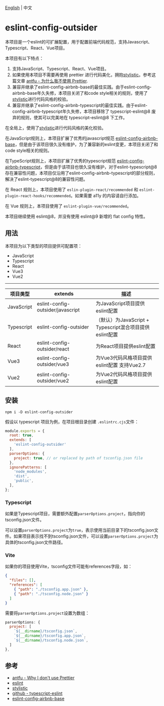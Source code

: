 [English](./README.md) | 中文

# eslint-config-outsider

本项目是一个eslint的可扩展配置，用于配置前端代码规范，支持Javascript、Typescript、React、Vue项目。

本项目有以下特点：
1. 支持JavaScript、Typescript、React、Vue项目。
2. 如果使用本项目不需要再使用 prettier 进行代码美化，拥抱[stylistic](https://eslint.style/)。参考这篇文章 [antfu - 为什么我不使用 Prettier](https://antfu.me/posts/why-not-prettier-zh).
3. 兼容并继承了eslint-config-airbnb-base的最佳实践。由于eslint-config-airbnb-base年久失修，本项目关闭了和code style相关的规则，使用了[stylistic](https://eslint.style/)进行代码风格的校验。
4. 兼容并继承了eslint-config-airbnb-typescript的最佳实践。由于eslint-config-airbnb-typescript年久失修，本项目移除了 typescript-eslint@8 废弃的规则，使其可以完美地在 typescript-eslint@8 下工作。

在全局上，使用了[stylistic](https://eslint.style/)进行代码风格的美化校验。

在JavaScript规则上，本项目扩展了优秀的javascript规范 [eslint-config-airbnb-base](https://github.com/airbnb/javascript/tree/master/packages/eslint-config-airbnb-base)，但是由于该项目很久没有维护，为了兼容新的eslint变更，本项目关闭了和code style相关的规则。

在TypeScript规则上，本项目扩展了优秀的typescript规范 [eslint-config-airbnb-typescript](https://github.com/iamturns/eslint-config-airbnb-typescript)，但是由于该项目也很久没有维护，对于eslint-typescript@8存在兼容性问题，本项目仅沿用了eslint-config-airbnb-typescript的部分规则，解决了eslint-typescript@8的兼容性问题。

在 React 规则上，本项目使用了 `eslin-plugin-react/recommended` 和 `eslint-plugin-react-hooks/recommended`。如果需要 a11y 的内容请自行添加。

在 Vue 规则上，本项目使用了 `eslint-plugin-vue/recommended`。

本项目继续使用 eslint@8，并没有使用 eslint@9 新增的 flat config 特性。

## 用法

本项目为以下类型的项目提供可配置项：

- JavaScript
- Typescript
- React
- Vue3
- Vue2

---

| 项目类型 | extends | 描述 |
| ---- | ------- | ----------- |
| JavaScript | eslint-config-outsider/javascript | 为JavaScript项目提供eslint配置 |
| Typescript | eslint-config-outsider | （默认）为JavaScript + Typescript混合项目提供eslint配置 |
| React | eslint-config-outsider/react | 为React项目提供eslint配置 |
| Vue3 | eslint-config-outsider/vue3 | 为Vue3代码风格项目提供eslint配置 支持Vue2.7 |
| Vue2 | eslint-config-outsider/vue2 | 为Vue2代码风格项目提供eslint配置 |


## 安装

```shell
npm i -D eslint-config-outsider
```

假设以 typescript 项目为例，在项目根目录创建 `.eslintrc.cjs`文件：

```js
module.exports = {
  root: true,
  extends: [
    'eslint-config-outsider'
  ],
  parserOptions: {
    project: true, // or replaced by path of tsconfig.json file
  },
  ignorePatterns: [
    'node_modules',
    'dist',
    'public',
  ],
};
```

### Typescript

如果是Typescript项目，需要额外配置`parserOptions.project`，指向你的tsconfig.json文件。

可以设置`parserOptions.project`为`true`，表示使用当前目录下的tsconfig.json文件。如果项目表示找不到tsconfig.json文件，可以设置`parserOptions.project`为具体的tsconfig.json文件路径。

### Vite

如果你的项目使用Vite，tsconfig文件可能有references字段，如：

```json
{
  "files": [],
  "references": [
    { "path": "./tsconfig.app.json" },
    { "path": "./tsconfig.node.json" }
  ]
}
```

需要将`parserOptions.project`设置为数组：

```js
parserOptions: {
  project: [
    `${__dirname}/tsconfig.json`,
    `${__dirname}/tsconfig.app.json`,
    `${__dirname}/tsconfig.node.json`,
  ]
},
```

## 参考
- [antfu - Why I don't use Prettier](https://antfu.me/posts/why-not-prettier-zh)
- [eslint](https://eslint.org/docs/v8.x/)
- [stylistic](https://eslint.style/)
- [github - typescript-eslint](https://github.com/typescript-eslint/typescript-eslint/tree/master/packages/eslint-plugin)
- [eslint-config-airbnb-base](https://github.com/airbnb/javascript/tree/master/packages/eslint-config-airbnb-base)
